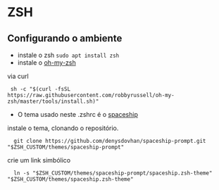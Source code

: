 # ZSH

## Configurando o ambiente
  - instale o zsh `sudo apt install zsh`
  - instale o [oh-my-zsh](https://github.com/robbyrussell/oh-my-zsh)
  
  via curl
  ```shell
   sh -c "$(curl -fsSL https://raw.githubusercontent.com/robbyrussell/oh-my-zsh/master/tools/install.sh)"
  ``` 
  
  - O tema usado neste .zshrc é o [spaceship](https://github.com/denysdovhan/spaceship-prompt#installing)
  
  instale o tema, clonando o repositório.
  ```shell
    git clone https://github.com/denysdovhan/spaceship-prompt.git "$ZSH_CUSTOM/themes/spaceship-prompt"
  ```
  
  crie um link simbólico
  ```shell
    ln -s "$ZSH_CUSTOM/themes/spaceship-prompt/spaceship.zsh-theme" "$ZSH_CUSTOM/themes/spaceship.zsh-theme"
  ```
  
  
